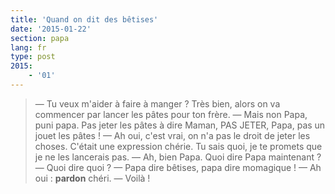 ```yaml
---
title: 'Quand on dit des bêtises'
date: '2015-01-22'
section: papa
lang: fr
type: post
2015:
    - '01'
---
```


> — Tu veux m'aider à faire à manger ? Très bien, alors on va commencer par lancer les pâtes pour ton frère.
> — Mais non Papa, puni papa. Pas jeter les pâtes à dire Maman, PAS JETER, Papa, pas un jouet les pâtes !
> — Ah oui, c'est vrai, on n'a pas le droit de jeter les choses. C'était une expression chérie. Tu sais quoi, je te promets que je ne les lancerais pas.
> — Ah, bien Papa. Quoi dire Papa maintenant ?
> — Quoi dire quoi ?
> — Papa dire bêtises, papa dire momagique !
> — Ah oui : **pardon** chéri.
> — Voilà !

